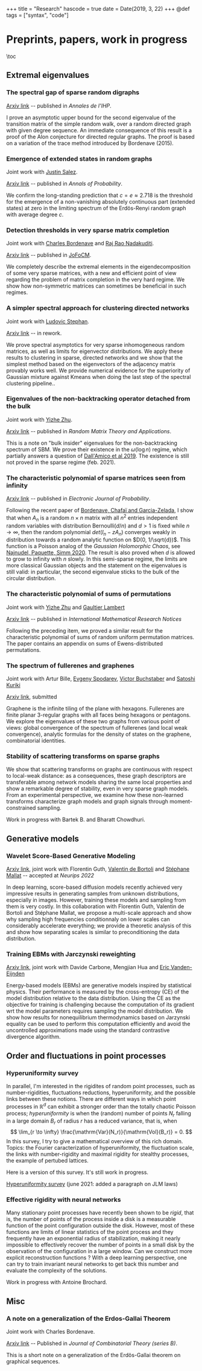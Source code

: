 +++
title = "Research"
hascode = true
date = Date(2019, 3, 22)
+++
@def tags = ["syntax", "code"]

# Preprints, papers, work in progress

\toc



## Extremal eigenvalues


### The spectral gap of sparse random digraphs 

[Arxiv link](https://arxiv.org/abs/1708.00530) -- published in *Annales de l'IHP*. 

I prove an asymptotic upper bound for the second eigenvalue of the transition matrix of the simple random walk, over a random directed graph with given degree sequence. An immediate consequence of this result is a proof of the Alon conjecture for directed regular graphs. The proof is based on a variation of the trace method introduced by Bordenave (2015). 

### Emergence of extended states in random graphs

Joint work with [Justin Salez](https://www.ceremade.dauphine.fr/~salez/). 

[Arxiv link](https://arxiv.org/abs/1809.07587) -- published in *Annals of Probability*. 

We confirm the long-standing prediction that $c=e \approx 2.718$ is the threshold for the emergence of a non-vanishing absolutely continuous part (extended states) at zero in the limiting spectrum of the Erdös-Renyi random graph with average degree $c$.

### Detection thresholds in very sparse matrix completion

Joint work with [Charles Bordenave](http://www.i2m.univ-amu.fr/perso/charles.bordenave/start) and [Raj Rao Nadakuditi](https://web.eecs.umich.edu/~rajnrao/). 

[Arxiv link](https://arxiv.org/abs/2005.06062) -- published in [JoFoCM](https://www.springer.com/journal/10208).  

We completely describe the extremal elements in the eigendecomposition of some very sparse matrices, with a new and efficient point of view regarding the problem of matrix completion in the very hard regime. We show how non-symmetric matrices can sometimes be beneficial in such regimes.


### A simpler spectral approach for clustering directed networks

Joint work with [Ludovic Stephan](https://www.lstephan.fr/).

 [Arxiv link](https://arxiv.org/abs/2102.03188) -- in rework. 

 We prove spectral asymptotics for very sparse inhomogeneous random matrices, as well as limits for eigenvector distributions. We apply these results to clustering in sparse, directed networks and we show that the simplest method based on the eigenvectors of the adjacency matrix provably works well. We provide numerical evidence for the superiority of Gaussian mixture against Kmeans when doing the last step of the spectral clustering pipeline.. 



### Eigenvalues of the non-backtracking operator detached from the bulk

Joint work with [Yizhe Zhu](https://sites.google.com/uci.edu/yizhezhu). 

[Arxiv link](https://arxiv.org/abs/1907.05603) -- published in *Random Matrix Theory and Applications*.

This is a note on "bulk insider" eigenvalues for the non-backtracking spectrum of SBM. We prove their existence in the $\omega(\log n)$ regime, which partially answers a question of [Dall'Amico et al 2019](https://arxiv.org/abs/1901.09715). The existence is still not proved in the sparse regime (feb. 2021).

 
### The characteristic polynomial of sparse matrices seen from infinity

[Arxiv link](https://arxiv.org/abs/2106.00593) -- published in *Electronic Journal of Probability*. 

Following the recent paper of [Bordenave, Chafaï and Garcia-Zelada](https://arxiv.org/pdf/2012.05602.pdf), I show that when $A_n$ is a random $n\times n$ matrix with all $n^2$ entries independent random variables with distribution $\mathrm{Bernoulli}(d/n)$ and $d>1$ is fixed while $n \to \infty$, then the random polynomial $det(I_n - zA_n)$ converges weakly in distribution towards a random analytic function on $D(0, 1/\sqrt{d})$. This function is a Poisson analog of the *Gaussian Holomorphic Chaos*, see [Najnudel, Paquette, Simm 2020](https://arxiv.org/pdf/2011.01823.pdf).  The result is also proved when $d$ is allowed to grow to infinity with $n$ slowly. In this semi-sparse regime, the limits are more classical Gaussian objects and the statement on the eigenvalues is still valid: in particular, the second eigenvalue sticks to the bulk of the circular distribution. 

### The characteristic polynomial of sums of permutations

Joint work with [Yizhe Zhu](https://sites.google.com/uci.edu/yizhezhu) and [Gaultier Lambert](http://user.math.uzh.ch/gaultier/) 

[Arxiv link](https://arxiv.org/abs/2204.00524) -- published in *International Mathematical Research Notices*

Following the preceding item, we proved a similar result for the characteristic polynomial of sums of random uniform permutation matrices. The paper contains an appendix on sums of Ewens-distributed permutations. 

### The spectrum of fullerenes and graphenes

Joint work with Artur Bille, [Evgeny Spodarev](https://www.uni-ulm.de/en/mawi/institute-of-stochastics/staff/staff/evgeny-spodarev/), [Victor Buchstaber](https://en.wikipedia.org/wiki/Victor_Buchstaber) and [Satoshi Kuriki](https://www.ism.ac.jp/~kuriki/)

[Arxiv link](https://arxiv.org/abs/2306.01462), submitted

Graphene is the infinite tiling of the plane with hexagons. Fullerenes are finite planar 3-regular graphs with all faces being hexagons or pentagons. We explore the eigenvalues of these two graphs from various point of views: global convergence of the spectrum of fullerenes (and local weak convergence), analytic formulas for the density of states on the graphene, combinatorial identities. 

### Stability of scattering transforms on sparse graphs

We show that scattering transforms on graphs are continuous with respect to local-weak distance: as a consequences, these graph descriptors are transferable among network models sharing the same local properties and show a remarkable degree of stability, even in very sparse graph models. From an experimental perspective, we examine how these non-learned transforms characterize graph models and graph signals through moment-constrained sampling. 

Work in progress with Bartek B. and Bharatt Chowdhuri. 


## Generative models

### Wavelet Score-Based Generative Modeling

[Arxiv link](https://arxiv.org/abs/2208.05003), joint work with Florentin Guth, [Valentin de Bortoli](https://vdeborto.github.io/) and [Stéphane Mallat](https://www.di.ens.fr/~mallat/) -- accepted at *Neurips 2022*

In deep learning, score-based diffusion models recently achieved very impressive results in generating samples from unknown distributions, especially in images. However, training these models and sampling from them is very costly. In this collaboration with Florentin Guth, Valentin de Bortoli and Stéphane Mallat, we propose a multi-scale approach and show why sampling high frequencies conditionnaly on lower scales can considerably accelerate everything; we provide a theoretic analysis of this and show how separating scales is similar to preconditioning the data distribution. 

### Training EBMs with Jarczynski reweighting

[Arxiv link](https://arxiv.org/abs/2305.19414), joint work with Davide Carbone, Mengjian Hua and [Eric Vanden-Eijnden](https://wp.nyu.edu/courantinstituteofmathematicalsciences-eve2/)

Energy-based models (EBMs) are generative models inspired by statistical physics. Their performance is measured by the cross-entropy (CE) of the model distribution relative to the data distribution. Using the CE as the objective for training is challenging because the computation of its gradient wrt the model parameters requires sampling the model distribution. We show how results for nonequilibrium thermodynamics based on Jarzynski equality can be used to perform this computation efficiently and avoid the uncontrolled approximations made using the standard contrastive divergence algorithm. 

## Order and fluctuations in point processes

### Hyperuniformity survey

In parallel, I'm interested in the rigidites of random point processes, such as number-rigidities, fluctuations reductions, hyperuniformity, and the possible links between these notions. There are different ways in which point processes in $\mathbb{R}^d$ can exhibit a stronger order than the totally chaotic Poisson process; *hyperuniformity* is when the (random) number of points $N_r$ falling in a large domain $B_r$ of radius $r$ has a reduced variance, that is, when 
$$ \lim_{r \to \infty} \frac{\mathrm{Var}(N_r)}{\mathrm{Vol}(B_r)} = 0. $$ 
In this survey, I try to give a mathematical overview of this rich domain. Topics: the Fourier caracterization of hyperuniformity, the fluctuation scale, the links with number-rigidity and maximal rigidity for stealthy processes, the example of pertubed lattices. 

Here is a version of this survey. It's still work in progress.

[Hyperuniformity survey](/assets/survey_hyperuniformity.pdf) (june 2021: added a paragraph on JLM laws)



### Effective rigidity with neural networks

Many stationary point processes have recently been shown to be *rigid*, that is, the number of points of the process inside a disk is a measurable function of the point configuration outside the disk. However, most of these functions are limits of linear statistics of the point process and they frequently have an exponential radius of stabilization, making it nearly impossible to effectively recover the number of points in a small disk by the observation of the configuration in a large window. Can we construct more explicit reconstruction functions ? With a deep learning perspective, one can try to train invariant neural networks to get back this number and evaluate the complexity of the solutions. 

Work in progress with Antoine Brochard. 



## Misc




### A note on a generalization of the Erdos-Gallai Theorem

Joint work with Charles Bordenave. 

[Arxiv link](https://arxiv.org/abs/1712.03520)
 -- Published in *Journal of Combinatorial Theory (series B)*.

This is a short note on a generalization of the Erdös-Gallai theorem on graphical sequences.

